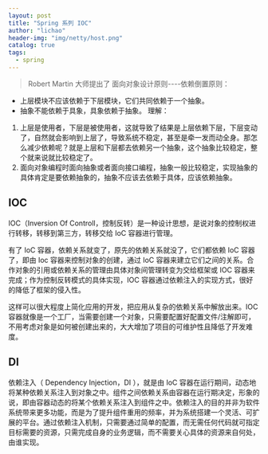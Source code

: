 ```yaml
---
layout: post
title: "Spring 系列 IOC"
author: "lichao"
header-img: "img/netty/host.png"
catalog: true
tags:
  - spring
---
```


> Robert Martin 大师提出了 面向对象设计原则----依赖倒置原则： 
* 上层模块不应该依赖于下层模块，它们共同依赖于一个抽象。
* 抽象不能依赖于具象，具象依赖于抽象。
理解：  
1. 上层是使用者，下层是被使用者，这就导致了结果是上层依赖下层，下层变动 了，自然就会影响到上层了，导致系统不稳定，甚至是牵一发而动全身。那怎么减少依赖呢？就是上层和下层都去依赖另一个抽象，这个抽象比较稳定，整个就来说就比较稳定了。
2. 面向对象编程时面向抽象或者面向接口编程，抽象一般比较稳定，实现抽象的具体肯定是要依赖抽象的，抽象不应该去依赖于具体，应该依赖抽象。

## IOC

IOC（Inversion Of Controll，控制反转）是一种设计思想，是说对象的控制权进行转移，转移到第三方，转移交给 IoC 容器进行管理。

有了 IoC 容器，依赖关系就变了，原先的依赖关系就没了，它们都依赖 IoC 容器了，即由 Ioc 容器来控制对象的创建，通过 IoC 容器来建立它们之间的关系。合作对象的引用或依赖关系的管理由具体对象间管理转变为交给框架或 IOC 容器来完成；作为控制反转模式的具体实现，IOC 容器通过依赖注入的实现方式，很好的降低了框架的侵入性。

这样可以很大程度上简化应用的开发，把应用从复杂的依赖关系中解放出来。IOC容器就像是一个工厂，当需要创建一个对象，只需要配置好配置文件/注解即可，不用考虑对象是如何被创建出来的，大大增加了项目的可维护性且降低了开发难度。

## DI
依赖注入（ Dependency Injection，DI ），就是由 IoC 容器在运行期间，动态地将某种依赖关系注入到对象之中。组件之间依赖关系由容器在运行期决定，形象的说，即由容器动态的将某个依赖关系注入到组件之中。依赖注入的目的并非为软件系统带来更多功能，而是为了提升组件重用的频率，并为系统搭建一个灵活、可扩展的平台。通过依赖注入机制，只需要通过简单的配置，而无需任何代码就可指定目标需要的资源，只需完成自身的业务逻辑，而不需要关心具体的资源来自何处，由谁实现。

